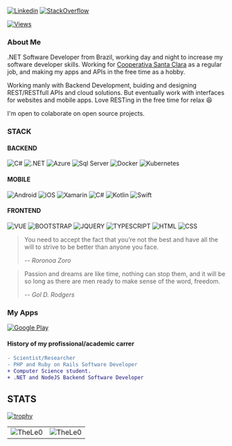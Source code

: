[![Linkedin](https://img.shields.io/badge/linkedin-%230077B5.svg?&style=for-the-badge&logo=linkedin&logoColor=white)](https://www.linkedin.com/in/leonardo-tosin-b57406112/)
[![StackOverflow](https://img.shields.io/badge/stackoverflow-%23F48024.svg?&style=for-the-badge&logo=stackoverflow&logoColor=white)](https://stackoverflow.com/users/9767014/thele0?tab=profile)


[![Views](https://hits.seeyoufarm.com/api/count/incr/badge.svg?url=https%3A%2F%2Fgithub.com%2FTheLe0&count_bg=%23820296&title_bg=%23555555&icon=&icon_color=%23E7E7E7&title=views&edge_flat=false)](https://hits.seeyoufarm.com)

### About Me

.NET Software Developer from Brazil, working day and night to increase my software developer skills. 
Working for <a href="https://www.coopsantaclara.com.br/">Cooperativa Santa Clara</a> as a regular job, and making my apps
and APIs in the free time as a hobby.

Working manly with Backend Development, buiding and designing REST/RESTfull APIs and cloud solutions. But eventually work with interfaces for websites and mobile apps. Love RESTing in the free time for relax 😆

I'm open to colaborate on open source projects.

### STACK ###

#### BACKEND ####
 
 ![C#](https://img.shields.io/badge/C%23-239120?style=for-the-badge&logo=c-sharp&logoColor=white) ![.NET](https://img.shields.io/badge/.NET-5C2D91?style=for-the-badge&logo=.net&logoColor=white) ![Azure](https://img.shields.io/badge/Microsoft_Azure-0089D6?style=for-the-badge&logo=microsoft-azure&logoColor=white) ![Sql Server](https://img.shields.io/badge/Microsoft_SQL_Server-CC2927?style=for-the-badge&logo=microsoft-sql-server&logoColor=white) ![Docker](https://img.shields.io/badge/Docker-2CA5E0?style=for-the-badge&logo=docker&logoColor=white) ![Kubernetes](https://img.shields.io/badge/kubernetes-326ce5.svg?&style=for-the-badge&logo=kubernetes&logoColor=white) 
 
#### MOBILE ####

 ![Android](https://img.shields.io/badge/Android-3DDC84?style=for-the-badge&logo=android&logoColor=white)  ![iOS](https://img.shields.io/badge/iOS-000000?style=for-the-badge&logo=ios&logoColor=white) ![Xamarin](https://img.shields.io/badge/Xamarin-3498DB?style=for-the-badge&logo=xamarin&logoColor=white) ![C#](https://img.shields.io/badge/C%23-239120?style=for-the-badge&logo=c-sharp&logoColor=white) ![Kotlin](https://img.shields.io/badge/Kotlin-0095D5?&style=for-the-badge&logo=kotlin&logoColor=white)  ![Swift](https://img.shields.io/badge/Swift-FA7343?style=for-the-badge&logo=swift&logoColor=white) 
 
 
#### FRONTEND ####

![VUE](ttps://img.shields.io/badge/Vue.js-35495E?style=for-the-badge&logo=vue.js&logoColor=4FC08D) ![BOOTSTRAP](https://img.shields.io/badge/Bootstrap-563D7C?style=for-the-badge&logo=bootstrap&logoColor=white) ![JQUERY](https://img.shields.io/badge/jQuery-0769AD?style=for-the-badge&logo=jquery&logoColor=white) ![TYPESCRIPT](https://img.shields.io/badge/TypeScript-007ACC?style=for-the-badge&logo=typescript&logoColor=white) ![HTML](https://img.shields.io/badge/HTML5-E34F26?style=for-the-badge&logo=html5&logoColor=white) ![CSS](https://img.shields.io/badge/CSS3-1572B6?style=for-the-badge&logo=css3&logoColor=white)

> You need to accept the fact that you’re not the best and have all the will to strive to be better than anyone you face.
>
> -- <cite>Roronoa Zoro</cite>


> Passion and dreams are like time, nothing can stop them, and it will be so long as there are men ready to make sense of the word, freedom.
>
> -- <cite>Gol D. Rodgers</cite>

### My Apps ###
[![Google Play](https://img.shields.io/badge/Google_Play-414141?style=for-the-badge&logo=google-play&logoColor=white)](https://play.google.com/store/apps/dev?id=5200472266334008653&pcampaignid=pcampaignidMKT-Other-global-all-co-prtnr-py-PartBadge-Mar2515-1) 


#### History of my profissional/academic carrer
```diff
- Scientist/Researcher
- PHP and Ruby on Rails Software Developer
+ Computer Science student.
+ .NET and NodeJS Backend Software Developer
```

## STATS

[![trophy](https://github-profile-trophy.vercel.app/?username=TheLe0&theme=onedark&column=8)](https://github.com/ryo-ma/github-profile-trophy)

<center>
<table>
  <tr>
      <td><img align="center" src="https://github-readme-stats.vercel.app/api/top-langs/?username=TheLe0&theme=onedark" alt="TheLe0" /></td>  
      <td><img align="center" src="https://github-readme-stats.vercel.app/api?username=TheLe0&theme=onedark" alt="TheLe0" /></td>  
  </tr> 
</table>
</center>
